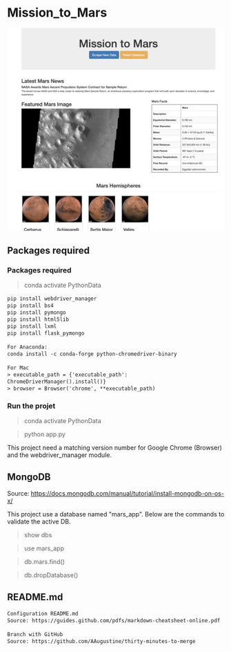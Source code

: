 # Mission_to_Mars

![preview](preview.png)

## Packages required

### Packages required

> conda activate PythonData

```pip install splinter
pip install webdriver_manager
pip install bs4
pip install pymongo
pip install html5lib
pip install lxml
pip install flask_pymongo

For Anaconda:
conda install -c conda-forge python-chromedriver-binary

For Mac
> executable_path = {'executable_path': ChromeDriverManager().install()}
> browser = Browser('chrome', **executable_path)
```

### Run the projet

> conda activate PythonData

> python app.py

This project need a matching version number for Google Chrome (Browser) and the webdriver_manager module.

## MongoDB

Source: https://docs.mongodb.com/manual/tutorial/install-mongodb-on-os-x/

This project use a database named "mars_app". Below are the commands to validate the active DB.

> show dbs

> use mars_app

> db.mars.find()

> db.dropDatabase()

## README.md

```
Configuration README.md
Source: https://guides.github.com/pdfs/markdown-cheatsheet-online.pdf

Branch with GitHub
Source: https://github.com/AAugustine/thirty-minutes-to-merge

```
